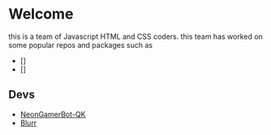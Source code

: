 # Welcome
this is a team of Javascript HTML and CSS coders.
this team has worked on some popular repos and packages such as
- []
- []


## Devs 

- [NeonGamerBot-QK](https://saahild.com)
- [Blurr](https://github.com/Bumblebee-3)
